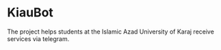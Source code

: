 # KiauBot
The project helps students at the Islamic Azad University of Karaj receive services via telegram.
